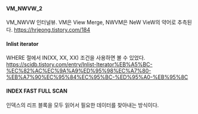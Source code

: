 #### VM_NWVW_2
VM_NWVW 인터널뷰.
VM은 View Merge, NWVM은 NeW VieW의 약어로 추측된다.
https://hrjeong.tistory.com/184

#### Inlist iterator
WHERE 절에서 IN(XX, XX, XX) 조건을 사용하면 볼 수 있었다.
https://scidb.tistory.com/entry/Inlist-Iterator%EB%A5%BC-%EC%82%AC%EC%9A%A9%ED%95%98%EC%A7%80-%EB%A7%90%EC%95%84%EC%95%BC-%ED%95%A0-%EB%95%8C

#### INDEX FAST FULL SCAN
인덱스의 리프 블록을 모두 읽어서 필요한 데이터를 찾아내는 방식이다.